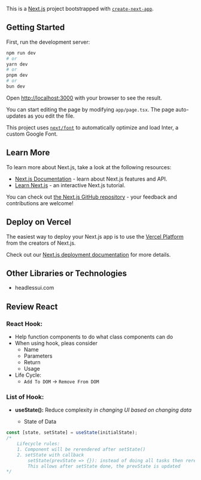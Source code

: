 This is a [Next.js](https://nextjs.org/) project bootstrapped with [`create-next-app`](https://github.com/vercel/next.js/tree/canary/packages/create-next-app).

## Getting Started

First, run the development server:

```bash
npm run dev
# or
yarn dev
# or
pnpm dev
# or
bun dev
```

Open [http://localhost:3000](http://localhost:3000) with your browser to see the result.

You can start editing the page by modifying `app/page.tsx`. The page auto-updates as you edit the file.

This project uses [`next/font`](https://nextjs.org/docs/basic-features/font-optimization) to automatically optimize and load Inter, a custom Google Font.

## Learn More

To learn more about Next.js, take a look at the following resources:

- [Next.js Documentation](https://nextjs.org/docs) - learn about Next.js features and API.
- [Learn Next.js](https://nextjs.org/learn) - an interactive Next.js tutorial.

You can check out [the Next.js GitHub repository](https://github.com/vercel/next.js/) - your feedback and contributions are welcome!

## Deploy on Vercel

The easiest way to deploy your Next.js app is to use the [Vercel Platform](https://vercel.com/new?utm_medium=default-template&filter=next.js&utm_source=create-next-app&utm_campaign=create-next-app-readme) from the creators of Next.js.

Check out our [Next.js deployment documentation](https://nextjs.org/docs/deployment) for more details.

## Other Libraries or Technologies

- headlessui.com

## Review React

### React Hook:

- Help function components to do what class components can do
- When using hook, pleas consider
  - Name
  - Parameters
  - Return
  - Usage
- Life Cycle:
  - `Add To DOM` -> `Remove From DOM`

### List of Hook:

- **useState():** Reduce complexity _in changing UI based on changing data_

  - State of Data

```javascript
const [state, setState] = useState(initialState);
/*
	Lifecycle rules:
	1. Component will be rerendered after setState()
	2. setState with callback
		setState(prevState => {}): instead of doing all tasks then rerender -> setState for state, 
		This allows after setState done, the prevState is updated
*/
```

